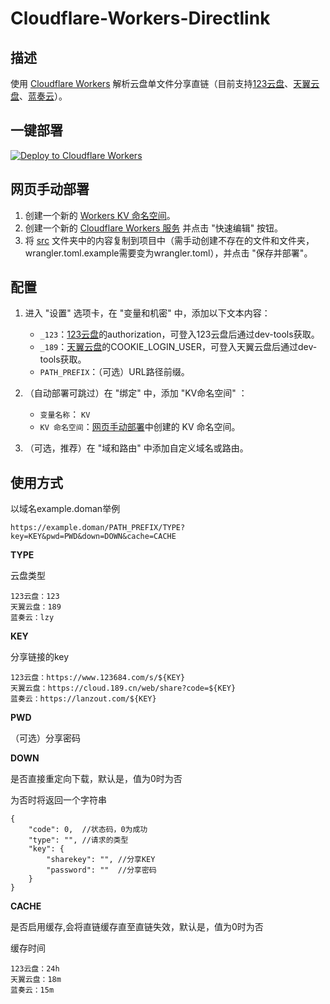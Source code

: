 # Cloudflare-Workers-Directlink

## 描述

使用 [Cloudflare Workers](https://workers.cloudflare.com/) 解析云盘单文件分享直链（目前支持[123云盘](https://www.123pan.com/)、[天翼云盘](https://cloud.189.cn/)、[蓝奏云](https://lanzou.com/)）。

## 一键部署

[![Deploy to Cloudflare Workers](https://deploy.workers.cloudflare.com/button)](https://deploy.workers.cloudflare.com/?url=https://github.com/Dainsleif233/directlink)

## 网页手动部署

1. 创建一个新的 [Workers KV 命名空间](https://dash.cloudflare.com/?to=/:account/workers/kv/namespaces)。
2. 创建一个新的 [Cloudflare Workers 服务](https://dash.cloudflare.com/?to=/:account/workers) 并点击 "快速编辑" 按钮。
3. 将 [src](src) 文件夹中的内容复制到项目中（需手动创建不存在的文件和文件夹，wrangler.toml.example需要变为wrangler.toml），并点击 "保存并部署"。

## 配置

1. 进入 "设置" 选项卡，在 "变量和机密" 中，添加以下文本内容：

    * `_123`：[123云盘](https://www.123pan.com/)的authorization，可登入123云盘后通过dev-tools获取。
    * `_189`：[天翼云盘](https://cloud.189.cn/)的COOKIE_LOGIN_USER，可登入天翼云盘后通过dev-tools获取。
    * `PATH_PREFIX`：（可选）URL路径前缀。

2. （自动部署可跳过）在 "绑定" 中，添加 "KV命名空间" ：

    * `变量名称`： `KV`
    * `KV 命名空间`：[网页手动部署](#网页手动部署)中创建的 KV 命名空间。

3. （可选，推荐）在 "域和路由" 中添加自定义域名或路由。

## 使用方式

以域名example.doman举例

    https://example.doman/PATH_PREFIX/TYPE?key=KEY&pwd=PWD&down=DOWN&cache=CACHE

**TYPE**

云盘类型

    123云盘：123
    天翼云盘：189
    蓝奏云：lzy

**KEY**

分享链接的key

    123云盘：https://www.123684.com/s/${KEY}
    天翼云盘：https://cloud.189.cn/web/share?code=${KEY}
    蓝奏云：https://lanzout.com/${KEY}

**PWD**

（可选）分享密码

**DOWN**

是否直接重定向下载，默认是，值为0时为否

为否时将返回一个字符串

    {
        "code": 0,  //状态码，0为成功
        "type": "", //请求的类型
        "key": {
            "sharekey": "", //分享KEY
            "password": ""  //分享密码
        }
    }

**CACHE**

是否启用缓存,会将直链缓存直至直链失效，默认是，值为0时为否

缓存时间

    123云盘：24h
    天翼云盘：18m
    蓝奏云：15m

